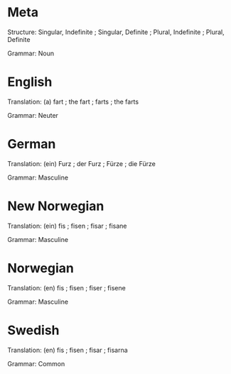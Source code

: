 Meta
====

Structure: Singular, Indefinite ; Singular, Definite ; Plural, Indefinite ; Plural, Definite

Grammar:   Noun



English
=======

Translation: (a) fart ; the fart ; farts ; the farts

Grammar:     Neuter



German
======

Translation: (ein) Furz ; der Furz ; Fürze ; die Fürze

Grammar:     Masculine



New Norwegian
=============

Translation: (ein) fis ; fisen ; fisar ; fisane

Grammar:     Masculine



Norwegian
=========

Translation: (en) fis ; fisen ; fiser ; fisene

Grammar:     Masculine



Swedish
=======

Translation: (en) fis ; fisen ; fisar ; fisarna

Grammar:     Common
